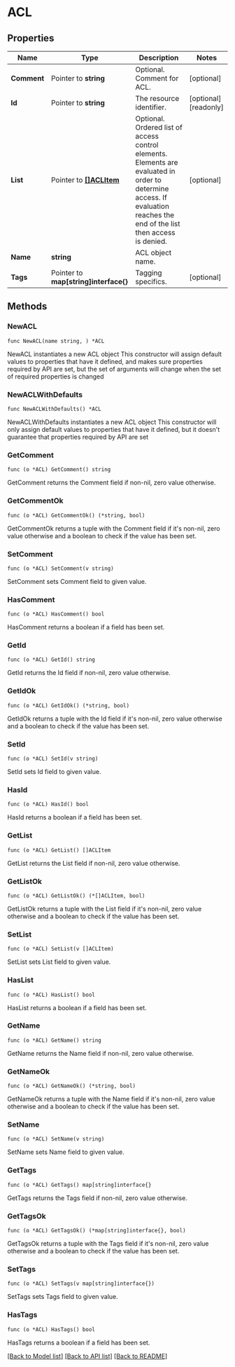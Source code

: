 # ACL

## Properties

Name | Type | Description | Notes
------------ | ------------- | ------------- | -------------
**Comment** | Pointer to **string** | Optional. Comment for ACL. | [optional] 
**Id** | Pointer to **string** | The resource identifier. | [optional] [readonly] 
**List** | Pointer to [**[]ACLItem**](ACLItem.md) | Optional. Ordered list of access control elements.  Elements are evaluated in order to determine access. If evaluation reaches the end of the list then access is denied. | [optional] 
**Name** | **string** | ACL object name. | 
**Tags** | Pointer to **map[string]interface{}** | Tagging specifics. | [optional] 

## Methods

### NewACL

`func NewACL(name string, ) *ACL`

NewACL instantiates a new ACL object
This constructor will assign default values to properties that have it defined,
and makes sure properties required by API are set, but the set of arguments
will change when the set of required properties is changed

### NewACLWithDefaults

`func NewACLWithDefaults() *ACL`

NewACLWithDefaults instantiates a new ACL object
This constructor will only assign default values to properties that have it defined,
but it doesn't guarantee that properties required by API are set

### GetComment

`func (o *ACL) GetComment() string`

GetComment returns the Comment field if non-nil, zero value otherwise.

### GetCommentOk

`func (o *ACL) GetCommentOk() (*string, bool)`

GetCommentOk returns a tuple with the Comment field if it's non-nil, zero value otherwise
and a boolean to check if the value has been set.

### SetComment

`func (o *ACL) SetComment(v string)`

SetComment sets Comment field to given value.

### HasComment

`func (o *ACL) HasComment() bool`

HasComment returns a boolean if a field has been set.

### GetId

`func (o *ACL) GetId() string`

GetId returns the Id field if non-nil, zero value otherwise.

### GetIdOk

`func (o *ACL) GetIdOk() (*string, bool)`

GetIdOk returns a tuple with the Id field if it's non-nil, zero value otherwise
and a boolean to check if the value has been set.

### SetId

`func (o *ACL) SetId(v string)`

SetId sets Id field to given value.

### HasId

`func (o *ACL) HasId() bool`

HasId returns a boolean if a field has been set.

### GetList

`func (o *ACL) GetList() []ACLItem`

GetList returns the List field if non-nil, zero value otherwise.

### GetListOk

`func (o *ACL) GetListOk() (*[]ACLItem, bool)`

GetListOk returns a tuple with the List field if it's non-nil, zero value otherwise
and a boolean to check if the value has been set.

### SetList

`func (o *ACL) SetList(v []ACLItem)`

SetList sets List field to given value.

### HasList

`func (o *ACL) HasList() bool`

HasList returns a boolean if a field has been set.

### GetName

`func (o *ACL) GetName() string`

GetName returns the Name field if non-nil, zero value otherwise.

### GetNameOk

`func (o *ACL) GetNameOk() (*string, bool)`

GetNameOk returns a tuple with the Name field if it's non-nil, zero value otherwise
and a boolean to check if the value has been set.

### SetName

`func (o *ACL) SetName(v string)`

SetName sets Name field to given value.


### GetTags

`func (o *ACL) GetTags() map[string]interface{}`

GetTags returns the Tags field if non-nil, zero value otherwise.

### GetTagsOk

`func (o *ACL) GetTagsOk() (*map[string]interface{}, bool)`

GetTagsOk returns a tuple with the Tags field if it's non-nil, zero value otherwise
and a boolean to check if the value has been set.

### SetTags

`func (o *ACL) SetTags(v map[string]interface{})`

SetTags sets Tags field to given value.

### HasTags

`func (o *ACL) HasTags() bool`

HasTags returns a boolean if a field has been set.


[[Back to Model list]](../README.md#documentation-for-models) [[Back to API list]](../README.md#documentation-for-api-endpoints) [[Back to README]](../README.md)


